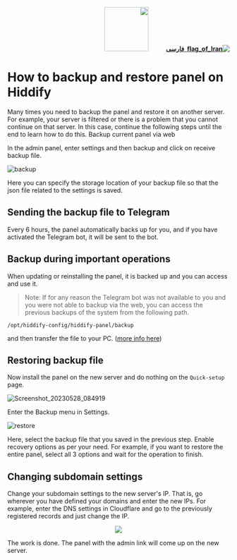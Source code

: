 <div dir="rtl" markdown="1">

[**![flag_of_Iran](https://user-images.githubusercontent.com/125398461/234186932-52f1fa82-52c6-417f-8b37-08fe9250a55f.png) &nbsp;فارسی**](https://github.com/hiddify/hiddify-config/wiki/%D8%A2%D9%85%D9%88%D8%B2%D8%B4-%D9%BE%D8%B4%D8%AA%DB%8C%D8%A8%D8%A7%D9%86%E2%80%8C%DA%AF%DB%8C%D8%B1%DB%8C-%D9%88-%D8%A8%D8%A7%D8%B2%DB%8C%D8%A7%D8%A8%DB%8C-%D9%BE%D9%86%D9%84-%D8%AF%D8%B1-%D9%87%DB%8C%D8%AF%DB%8C%D9%81%D8%A7%DB%8C)&nbsp;&nbsp;&nbsp;&nbsp;&nbsp;&nbsp;&nbsp;&nbsp;&nbsp;&nbsp;<a href="https://github.com/hiddify/hiddify-config/wiki/All-tutorials-and-videos"><img width="100" src="https://github.com/hiddify/hiddify-config/assets/125398461/8ac5b906-105c-4b98-acf5-0e12e39e33f6" /></a>
</div>

# How to backup and restore panel on Hiddify

Many times you need to backup the panel and restore it on another server. For example, your server is filtered or there is a problem that you cannot continue on that server. In this case, continue the following steps until the end to learn how to do this.
Backup current panel via web

In the admin panel, enter settings and then backup and click on receive backup file.

![backup](https://github.com/hiddify/hiddify-config/assets/125398461/5547180d-e2e6-44b5-a3ec-a651a58a02d3)


Here you can specify the storage location of your backup file so that the json file related to the settings is saved.


## Sending the backup file to Telegram

Every 6 hours, the panel automatically backs up for you, and if you have activated the Telegram bot, it will be sent to the bot.

## Backup during important operations

When updating or reinstalling the panel, it is backed up and you can access and use it.

> Note: If for any reason the Telegram bot was not available to you and you were not able to backup via the web, you can access the previous backups of the system from the following path.

`/opt/hiddify-config/hiddify-panel/backup`

and then transfer the file to your PC. ([more info here](https://github.com/hiddify/hiddify-config/wiki/How-to-transfer-files-between-a-server-and-a-computer))

## Restoring backup file
Now install the panel on the new server and do nothing on the `Quick-setup` page.

![Screenshot_20230528_084919](https://github.com/hiddify/hiddify-config/assets/125398461/c419c97a-7dad-4f90-9b07-c33453887050)


Enter the Backup menu in Settings.

![restore](https://github.com/hiddify/hiddify-config/assets/125398461/bb83fc32-bbae-4b89-9bbe-b6498488125c)

Here, select the backup file that you saved in the previous step. Enable recovery options as per your need. For example, if you want to restore the entire panel, select all 3 options and wait for the operation to finish.


## Changing subdomain settings
Change your subdomain settings to the new server's IP. That is, go wherever you have defined your domains and enter the new IPs. For example, enter the DNS settings in Cloudflare and go to the previously registered records and just change the IP.

<div align=center>

<img src="https://github.com/hiddify/hiddify-config/assets/125398461/c572da3a-aafb-4457-b06e-c8870a20e171" />
</div>



The work is done. The panel with the admin link will come up on the new server.